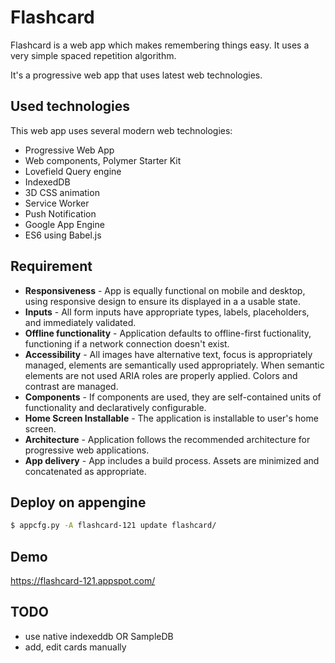 # Flashcard

Flashcard is a web app which makes remembering things easy.  It uses a very simple spaced repetition algorithm.

It's a progressive web app that uses latest web technologies.

## Used technologies

This web app uses several modern web technologies:

* Progressive Web App
* Web components, Polymer Starter Kit
* Lovefield Query engine
* IndexedDB
* 3D CSS animation
* Service Worker
* Push Notification
* Google App Engine
* ES6 using Babel.js

## Requirement

* **Responsiveness** - App is equally functional on mobile and desktop, using responsive design to ensure its displayed in a a usable state.
* **Inputs** - All form inputs have appropriate types, labels, placeholders, and immediately validated.
* **Offline functionality** - Application defaults to offline-first fuctionality, functioning if a network connection doesn't  exist.
* **Accessibility** - All images have alternative text, focus is appropriately managed, elements are semantically used appropriately. When semantic elements are not used ARIA roles are properly applied. Colors and contrast are managed.
* **Components** - If components are used, they are self-contained units of functionality and declaratively configurable.
* **Home Screen Installable** - The application is installable to user's home screen.
* **Architecture** - Application follows the recommended architecture for progressive web applications.
* **App delivery** - App includes a build process. Assets are minimized and concatenated as appropriate.


## Deploy on appengine

```sh
$ appcfg.py -A flashcard-121 update flashcard/
```

## Demo

https://flashcard-121.appspot.com/

## TODO
- use native indexeddb OR SampleDB
- add, edit cards manually
